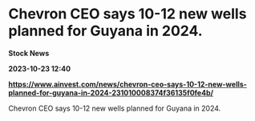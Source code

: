 # Chevron CEO says 10-12 new wells planned for Guyana in 2024.
**Stock News**

**2023-10-23 12:40**

**https://www.ainvest.com/news/chevron-ceo-says-10-12-new-wells-planned-for-guyana-in-2024-231010008374f36135f0fe4b/**

Chevron CEO says 10-12 new wells planned for Guyana in 2024.